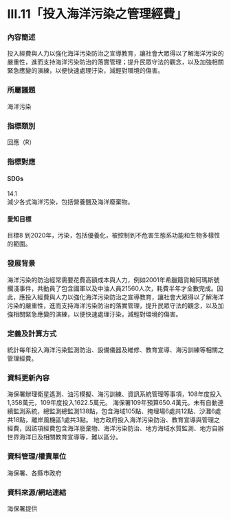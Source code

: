 # III.11「投入海洋污染之管理經費」

### 內容簡述
投入經費與人力以強化海洋污染防治之宣導教育，讓社會大眾得以了解海洋污染的嚴重性，進而支持海洋污染防治的落實管理；提升民眾守法的觀念，以及加強相關緊急應變的演練，以便快速處理汙染，減輕對環境的傷害。

### 所屬議題
海洋污染
### 指標類別
回應（R）
### 指標對應
#### SDGs
14.1	
減少各式海洋污染，包括營養鹽及海洋廢棄物。
#### 愛知目標
目標8
到2020年，污染，包括優養化，被控制到不危害生態系功能和生物多樣性的範圍。
### 發展背景
海洋污染的防治經常需要花費高額成本與人力，例如2001年希臘籍貨輪阿瑪斯號擱淺事件，共動員了包含國軍以及中油人員21560人次，耗費半年才全數完成。因此，應投入經費與人力以強化海洋污染防治之宣導教育，讓社會大眾得以了解海洋污染的嚴重性，進而支持海洋污染防治的落實管理，提升民眾守法的觀念，以及加強相關緊急應變的演練，以便快速處理汙染，減輕對環境的傷害。
### 定義及計算方式
統計每年投入海洋污染監測防治、設備儀器及維修、教育宣導、海污訓練等相關之管理經費。
### 資料更新內容
海保署辦理衛星遙測、油污模擬、海污訓練、資訊系統管理等事項，108年度投入1,358萬元，109年度投入1622.5萬元。
海保署109年預算650.4萬元。未有自動連續監測系統，總監測總監測138點，包含海域105點、掩埋場6處共12點、沙灘6處共18點，離岸風機區1處共3點。
地方政府投入海洋污染防治、教育宣導與管理之經費，因該項經費包含海洋廢棄物、海洋污染防治、地方海域水質監測、地方自辦世界海洋日及相關教育宣導等，難以區分。
### 資料管理/權責單位
海保署、各縣市政府
### 資料來源/網站連結
海保署提供